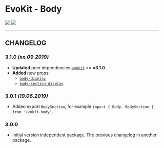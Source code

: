 [README]: /packages/evokit-body/README.md
[evokit]: /packages/evokit/README.md

[body-display]: /packages/evokit-body/?id=body-display
[body-section-display]: /packages/evokit-body/?id=body-section-display


# EvoKit - Body

[![](https://img.shields.io/npm/v/evokit-body.svg)](https://www.npmjs.com/package/evokit-body)
[![](https://img.shields.io/badge/page-README-42b983)][README]

---

## CHANGELOG

### 3.1.0 *(xx.09.2019)*

- **Updated** peer dependencies [`evokit`][evokit] >= **v3.1.0**
- **Added** new props:
    - [`body-display`][body-display]
    - [`body-section-display`][body-section-display]

### 3.0.1 *(19.06.2019)*

- Added export `BodySection`, for example `import { Body, BodySection } from 'evokit-body'`.

### 3.0.0

- Initial version independent package. The [previous changelog](/packages/evokit/CHANGELOG.md) in another package.
